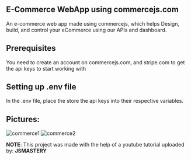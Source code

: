 ## E-Commerce WebApp using commercejs.com

An e-commerce web app made using commercejs, which helps Design, build, and control your eCommerce using our APIs and dashboard.


## Prerequisites 
You need to create an account on commercejs.com, and 
stripe.com to get the api keys to start working with

## Setting up .env file
In the .env file, place the store the api keys into their respective variables.

## Pictures:


![commerce1](https://user-images.githubusercontent.com/69751991/118178607-cbd4be80-b451-11eb-8437-5e658bd69591.jpg)
![commerce2](https://user-images.githubusercontent.com/69751991/118178657-dee78e80-b451-11eb-8b02-1d9484d6cd88.jpg)



**NOTE**: This project was made with the help of a youtube tutorial uploaded by: **JSMASTERY**

